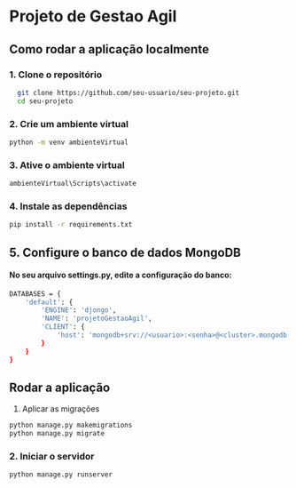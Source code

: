 # Projeto de Gestao Agil

## Como rodar a aplicação localmente

### 1. Clone o repositório

```bash
  git clone https://github.com/seu-usuario/seu-projeto.git
  cd seu-projeto
```

### 2. Crie um ambiente virtual
```bash
python -m venv ambienteVirtual 
```

### 3. Ative o ambiente virtual
```bash
ambienteVirtual\Scripts\activate  
```


### 4. Instale as dependências
```bash
pip install -r requirements.txt
```


## 5. Configure o banco de dados MongoDB
#### No seu arquivo settings.py, edite a configuração do banco:

```bash
DATABASES = {
    'default': {
        'ENGINE': 'djongo',
        'NAME': 'projetoGestaoAgil',
        'CLIENT': {
            'host': 'mongodb+srv://<usuario>:<senha>@<cluster>.mongodb.net/<nome_do_banco>?retryWrites=true&w=majority',
        }
    }
}
```


## Rodar a aplicação
1. Aplicar as migrações
```bash
python manage.py makemigrations
python manage.py migrate
```


### 2. Iniciar o servidor

```bash
python manage.py runserver
```
